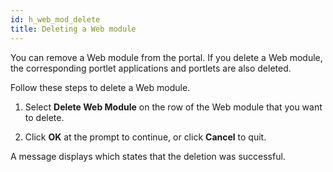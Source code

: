 ```yaml
---
id: h_web_mod_delete
title: Deleting a Web module
---
```





You can remove a Web module from the portal. If you delete a Web module, the corresponding portlet applications and portlets are also deleted.

Follow these steps to delete a Web module.

1.  Select **Delete Web Module** on the row of the Web module that you want to delete.

2.  Click **OK** at the prompt to continue, or click **Cancel** to quit.


A message displays which states that the deletion was successful.

